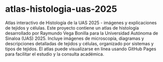 # atlas-histologia-uas-2025
Atlas interactivo de Histología de la UAS 2025 - imágenes y explicaciones de tejidos y células.
Este proyecto contiene un atlas de histología desarrollado por Raymundo Vega Bonilla para la Universidad Autónoma de Sinaloa (UAS) 2025. 
Incluye imágenes de microscopía, diagramas y descripciones detalladas de tejidos y células, organizado por sistemas y tipos de tejidos.
El atlas puede visualizarse en línea usando GitHub Pages para facilitar el estudio y la consulta académica.
